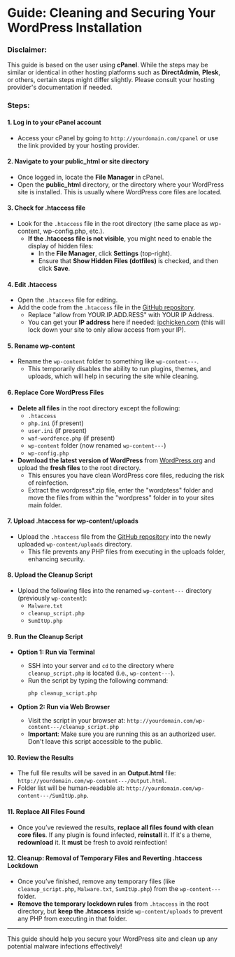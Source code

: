 # Guide: Cleaning and Securing Your WordPress Installation

### Disclaimer:
This guide is based on the user using **cPanel**. While the steps may be similar or identical in other hosting platforms such as **DirectAdmin**, **Plesk**, or others, certain steps might differ slightly. Please consult your hosting provider's documentation if needed.

### Steps:

#### 1. **Log in to your cPanel account**
- Access your cPanel by going to `http://yourdomain.com/cpanel` or use the link provided by your hosting provider.

#### 2. **Navigate to your public_html or site directory**
- Once logged in, locate the **File Manager** in cPanel.
- Open the **public_html** directory, or the directory where your WordPress site is installed. This is usually where WordPress core files are located.

#### 3. **Check for .htaccess file**
- Look for the `.htaccess` file in the root directory (the same place as wp-content, wp-config.php, etc.).
   - **If the .htaccess file is not visible**, you might need to enable the display of hidden files:
     - In the **File Manager**, click **Settings** (top-right).
     - Ensure that **Show Hidden Files (dotfiles)** is checked, and then click **Save**.

#### 4. **Edit .htaccess**
- Open the `.htaccess` file for editing.
- Add the code from the `.htaccess` file in the [GitHub repository]([insert-link-here](https://github.com/Atomic0utlaw/Leafmail3HackCleanUp/blob/main/.htaccess)).
   - Replace "allow from YOUR.IP.ADD.RESS" with YOUR IP Address.
   - You can get your **IP address** here if needed: [ipchicken.com](https://ipchicken.com) (this will lock down your site to only allow access from your IP).

#### 5. **Rename wp-content**
- Rename the `wp-content` folder to something like `wp-content---`.
   - This temporarily disables the ability to run plugins, themes, and uploads, which will help in securing the site while cleaning.

#### 6. **Replace Core WordPress Files**
- **Delete all files** in the root directory except the following:
  - `.htaccess`
  - `php.ini` (if present)
  - `user.ini` (if present)
  - `waf-wordfence.php` (if present)
  - `wp-content` folder (now renamed `wp-content---`)
  - `wp-config.php`
- **Download the latest version of WordPress** from [WordPress.org](https://wordpress.org/download/) and upload the **fresh files** to the root directory.
   - This ensures you have clean WordPress core files, reducing the risk of reinfection.
   - Extract the wordpress*.zip file, enter the "wordptess" folder and move the files from within the "wordpress" folder in to your sites main folder.

#### 7. **Upload .htaccess for wp-content/uploads**
- Upload the `.htaccess` file from the [GitHub repository](https://github.com/Atomic0utlaw/Leafmail3HackCleanUp/blob/main/wp-content/uploads/.htaccess) into the newly uploaded `wp-content/uploads` directory.
   - This file prevents any PHP files from executing in the uploads folder, enhancing security.

#### 8. **Upload the Cleanup Script**
- Upload the following files into the renamed `wp-content---` directory (previously `wp-content`):
   - `Malware.txt`
   - `cleanup_script.php`
   - `SumItUp.php`

#### 9. **Run the Cleanup Script**
- **Option 1: Run via Terminal**
  - SSH into your server and `cd` to the directory where `cleanup_script.php` is located (i.e., `wp-content---`).
  - Run the script by typing the following command:
    ```bash
    php cleanup_script.php
    ```
  
- **Option 2: Run via Web Browser**
  - Visit the script in your browser at: `http://yourdomain.com/wp-content---/cleanup_script.php`
  - **Important**: Make sure you are running this as an authorized user. Don't leave this script accessible to the public.

#### 10. **Review the Results**
- The full file results will be saved in an **Output.html** file: `http://yourdomain.com/wp-content---/Output.html`.
- Folder list will be human-readable at: `http://yourdomain.com/wp-content---/SumItUp.php`.

#### 11. **Replace All Files Found**
- Once you’ve reviewed the results, **replace all files found with clean core files**. If any plugin is found infected, **reinstall** it. If it's a theme, **redownload** it. It **must** be fresh to avoid reinfection!

#### 12. **Cleanup: Removal of Temporary Files and Reverting .htaccess Lockdown**
- Once you’ve finished, remove any temporary files (like `cleanup_script.php`, `Malware.txt`, `SumItUp.php`) from the `wp-content---` folder.
- **Remove the temporary lockdown rules** from `.htaccess` in the root directory, but **keep the .htaccess** inside `wp-content/uploads` to prevent any PHP from executing in that folder.

---

This guide should help you secure your WordPress site and clean up any potential malware infections effectively!
